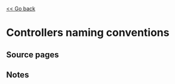 [<< Go back](https://artoasmith.github.io/sf-preps/)

# Controllers naming conventions

## Source pages

## Notes
